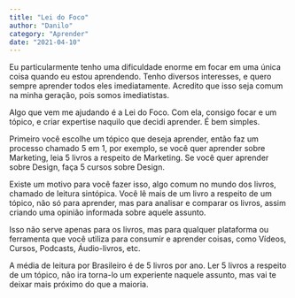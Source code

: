 ```yaml
---
title: "Lei do Foco"
author: "Danilo"
category: "Aprender"
date: "2021-04-10"
---
```


Eu particularmente tenho uma dificuldade enorme em focar em uma única coisa quando eu estou aprendendo. Tenho diversos interesses, e quero sempre aprender todos eles imediatamente. Acredito que isso seja comum na minha geração, pois somos imediatistas.

Algo que vem me ajudando é a Lei do Foco. Com ela, consigo focar e um tópico, e criar expertise naquilo que decidi aprender. É bem simples. 

Primeiro você escolhe um tópico que deseja aprender, então faz um processo chamado 5 em 1, por exemplo, se você quer aprender sobre Marketing, leia 5 livros a respeito de Marketing. Se você quer aprender sobre Design, faça 5 cursos sobre Design.

Existe um motivo para você fazer isso, algo comum no mundo dos livros, chamado de leitura sintópica. Você lê mais de um livro a respeito de um tópico, não só para aprender, mas para analisar e comparar os livros, assim criando uma opinião informada sobre aquele assunto.

Isso não serve apenas para os livros, mas para qualquer plataforma ou ferramenta que você utiliza para consumir e aprender coisas, como Vídeos, Cursos, Podcasts, Áudio-livros, etc.

A média de leitura por Brasileiro é de 5 livros por ano. Ler 5 livros a respeito de um tópico, não ira torna-lo um experiente naquele assunto, mas vai te deixar mais próximo do que a maioria.

